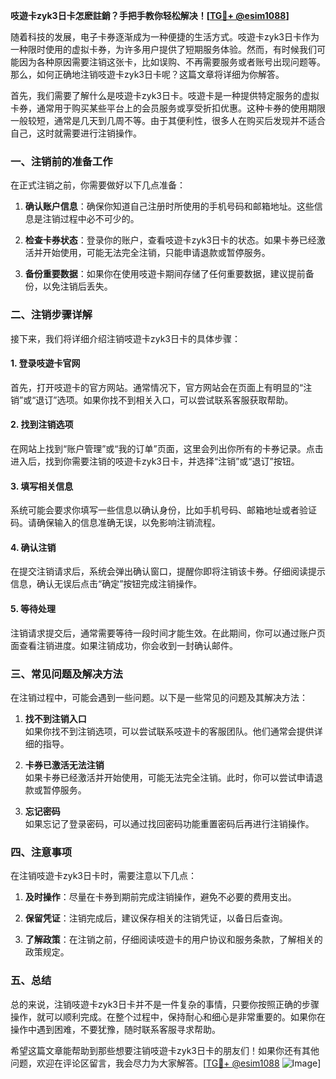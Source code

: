 **吱遊卡zyk3日卡怎麽註銷？手把手教你轻松解决！[[TG💪+ @esim1088](https://t.me/s/esim1088)]**

随着科技的发展，电子卡券逐渐成为一种便捷的生活方式。吱遊卡zyk3日卡作为一种限时使用的虚拟卡券，为许多用户提供了短期服务体验。然而，有时候我们可能因为各种原因需要注销这张卡，比如误购、不再需要服务或者账号出现问题等。那么，如何正确地注销吱遊卡zyk3日卡呢？这篇文章将详细为你解答。

首先，我们需要了解什么是吱遊卡zyk3日卡。吱遊卡是一种提供特定服务的虚拟卡券，通常用于购买某些平台上的会员服务或享受折扣优惠。这种卡券的使用期限一般较短，通常是几天到几周不等。由于其便利性，很多人在购买后发现并不适合自己，这时就需要进行注销操作。

### 一、注销前的准备工作

在正式注销之前，你需要做好以下几点准备：

1. **确认账户信息**：确保你知道自己注册时所使用的手机号码和邮箱地址。这些信息是注销过程中必不可少的。
   
2. **检查卡券状态**：登录你的账户，查看吱遊卡zyk3日卡的状态。如果卡券已经激活并开始使用，可能无法完全注销，只能申请退款或暂停服务。

3. **备份重要数据**：如果你在使用吱遊卡期间存储了任何重要数据，建议提前备份，以免注销后丢失。

### 二、注销步骤详解

接下来，我们将详细介绍注销吱遊卡zyk3日卡的具体步骤：

#### 1. 登录吱遊卡官网

首先，打开吱遊卡的官方网站。通常情况下，官方网站会在页面上有明显的“注销”或“退订”选项。如果你找不到相关入口，可以尝试联系客服获取帮助。

#### 2. 找到注销选项

在网站上找到“账户管理”或“我的订单”页面，这里会列出你所有的卡券记录。点击进入后，找到你需要注销的吱遊卡zyk3日卡，并选择“注销”或“退订”按钮。

#### 3. 填写相关信息

系统可能会要求你填写一些信息以确认身份，比如手机号码、邮箱地址或者验证码。请确保输入的信息准确无误，以免影响注销流程。

#### 4. 确认注销

在提交注销请求后，系统会弹出确认窗口，提醒你即将注销该卡券。仔细阅读提示信息，确认无误后点击“确定”按钮完成注销操作。

#### 5. 等待处理

注销请求提交后，通常需要等待一段时间才能生效。在此期间，你可以通过账户页面查看注销进度。如果注销成功，你会收到一封确认邮件。

### 三、常见问题及解决方法

在注销过程中，可能会遇到一些问题。以下是一些常见的问题及其解决方法：

1. **找不到注销入口**  
   如果你找不到注销选项，可以尝试联系吱遊卡的客服团队。他们通常会提供详细的指导。

2. **卡券已激活无法注销**  
   如果卡券已经激活并开始使用，可能无法完全注销。此时，你可以尝试申请退款或暂停服务。

3. **忘记密码**  
   如果忘记了登录密码，可以通过找回密码功能重置密码后再进行注销操作。

### 四、注意事项

在注销吱遊卡zyk3日卡时，需要注意以下几点：

1. **及时操作**：尽量在卡券到期前完成注销操作，避免不必要的费用支出。

2. **保留凭证**：注销完成后，建议保存相关的注销凭证，以备日后查询。

3. **了解政策**：在注销之前，仔细阅读吱遊卡的用户协议和服务条款，了解相关的政策规定。

### 五、总结

总的来说，注销吱遊卡zyk3日卡并不是一件复杂的事情，只要你按照正确的步骤操作，就可以顺利完成。在整个过程中，保持耐心和细心是非常重要的。如果你在操作中遇到困难，不要犹豫，随时联系客服寻求帮助。

希望这篇文章能帮助到那些想要注销吱遊卡zyk3日卡的朋友们！如果你还有其他问题，欢迎在评论区留言，我会尽力为大家解答。[[TG💪+ @esim1088](https://t.me/s/esim1088) ![Image](https://i.postimg.cc/4NQfJmqS/Snipaste-2025-05-13-00-14-12.png)]